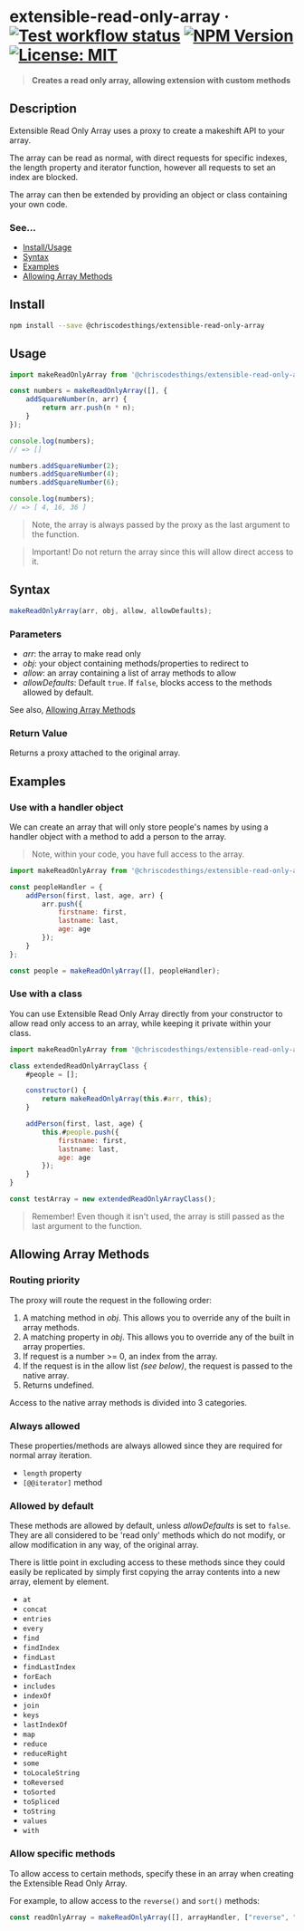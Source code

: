 # extensible-read-only-array &middot;  [![Test workflow status](https://github.com/ChrisCodesThings/extensible-read-only-array/actions/workflows/test.yml/badge.svg)](../../actions/workflows/test.yml) [![NPM Version](https://img.shields.io/npm/v/@chriscodesthings/extensible-read-only-array)](https://www.npmjs.com/package/@chriscodesthings/extensible-read-only-array) [![License: MIT](https://img.shields.io/badge/License-MIT-blue.svg)](https://opensource.org/licenses/MIT)

> **Creates a read only array, allowing extension with custom methods**

## Description

Extensible Read Only Array uses a proxy to create a makeshift API to your array. 

The array can be read as normal, with direct requests for specific indexes, the length property and iterator function, however all requests to set an index are blocked.

The array can then be extended by providing an object or class containing your own code.

### See...
- [Install/Usage](#install "Install and Usage")
- [Syntax](#syntax "Syntax")
- [Examples](#examples "Examples")
- [Allowing Array Methods](#allowing-array-methods "Allowing Array Methods")

## Install

```sh
npm install --save @chriscodesthings/extensible-read-only-array
```

## Usage

```js
import makeReadOnlyArray from '@chriscodesthings/extensible-read-only-array';

const numbers = makeReadOnlyArray([], {
    addSquareNumber(n, arr) {
        return arr.push(n * n);
    }
});

console.log(numbers);
// => []

numbers.addSquareNumber(2);
numbers.addSquareNumber(4);
numbers.addSquareNumber(6);

console.log(numbers);
// => [ 4, 16, 36 ]
```

> Note, the array is always passed by the proxy as the last argument to the function.

> Important! Do not return the array since this will allow direct access to it.

## Syntax

```js
makeReadOnlyArray(arr, obj, allow, allowDefaults);
```

### Parameters

- *arr*: the array to make read only
- *obj*: your object containing methods/properties to redirect to
- *allow*: an array containing a list of array methods to allow
- *allowDefaults*: Default `true`. If `false`, blocks access to the methods allowed by default. 

See also, [Allowing Array Methods](#allowing-array-methods "Allowing Array Methods")

### Return Value

Returns a proxy attached to the original array.

## Examples

### Use with a handler object

We can create an array that will only store people's names by using a handler object with a method to add a person to the array.

> Note, within your code, you have full access to the array. 

```js
import makeReadOnlyArray from '@chriscodesthings/extensible-read-only-array';

const peopleHandler = {
    addPerson(first, last, age, arr) {
        arr.push({
            firstname: first,
            lastname: last,
            age: age
        });
    }
};

const people = makeReadOnlyArray([], peopleHandler);
```

### Use with a class

You can use Extensible Read Only Array directly from your constructor to allow read only access to an array, while keeping it private within your class. 

```js
import makeReadOnlyArray from '@chriscodesthings/extensible-read-only-array';

class extendedReadOnlyArrayClass {
    #people = [];

    constructor() {
        return makeReadOnlyArray(this.#arr, this);
    }

    addPerson(first, last, age) {
        this.#people.push({
            firstname: first,
            lastname: last,
            age: age
        });
    }
}

const testArray = new extendedReadOnlyArrayClass();
```

> Remember! Even though it isn't used, the array is still passed as the last argument to the function.

## Allowing Array Methods

### Routing priority

The proxy will route the request in the following order:

1. A matching method in *obj*. This allows you to override any of the built in array methods.
2. A matching property in *obj*. This allows you to override any of the built in array properties.
3. If request is a number >= 0, an index from the array.
4. If the request is in the allow list *(see below)*, the request is passed to the native array.
5. Returns undefined.

Access to the native array methods is divided into 3 categories.

### Always allowed

These properties/methods are always allowed since they are required for normal array iteration.

- `length` property
- `[@@iterator]` method

### Allowed by default

These methods are allowed by default, unless *allowDefaults* is set to `false`. They are all considered to be 'read only' methods which do not modify, or allow modification in any way, of the original array.

There is little point in excluding access to these methods since they could easily be replicated by simply first copying the array contents into a new array, element by element.

- `at`
- `concat`
- `entries`
- `every`
- `find`
- `findIndex`
- `findLast`
- `findLastIndex`
- `forEach`
- `includes`
- `indexOf`
- `join`
- `keys`
- `lastIndexOf`
- `map`
- `reduce`
- `reduceRight`
- `some`
- `toLocaleString`
- `toReversed`
- `toSorted`
- `toSpliced`
- `toString`
- `values`
- `with`

### Allow specific methods

To allow access to certain methods, specify these in an array when creating the Extensible Read Only Array.

For example, to allow access to the `reverse()` and `sort()` methods:
```js
const readOnlyArray = makeReadOnlyArray([], arrayHandler, ["reverse", "sort"]);
```
